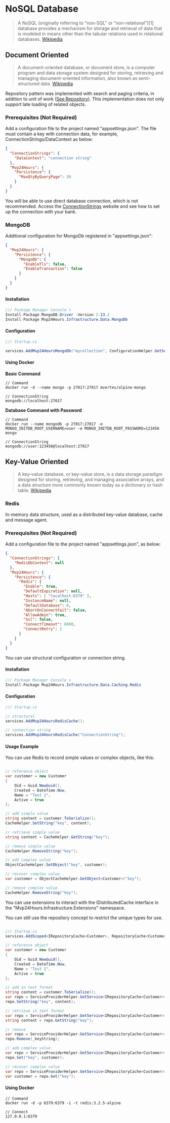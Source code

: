 # NoSQL Database
>A NoSQL (originally referring to "non-SQL" or "non-relational")[1] database provides a mechanism for storage and retrieval of data that is modeled in means other than the tabular relations used in relational databases. [Wikipedia](https://en.wikipedia.org/wiki/NoSQL)

## Document Oriented
> A document-oriented database, or document store, is a computer program and data storage system designed for storing, retrieving and managing document-oriented information, also known as semi-structured data.  [Wikipedia](https://en.wikipedia.org/wiki/Document-oriented_database)

Repository pattern was implemented with search and paging criteria, in addition to unit of work ([See Repository](en-us/database/use-repository)). This implementation does not only support late loading of related objects.

### Prerequisites (Not Required)
Add a configuration file to the project named "appsettings.json". The file must contain a key with connection data, for example, ConnectionStrings/DataContext as below:
```json
{
  "ConnectionStrings": {
    "DataContext": "connection string"
  },
  "Mvp24Hours": {
    "Persistence": {
      "MaxQtyByQueryPage": 30
    }
  }
}
```
You will be able to use direct database connection, which is not recommended. Access the [ConnectionStrings](https://www.connectionstrings.com/) website and see how to set up the connection with your bank.

### MongoDB
Additional configuration for MongoDb registered in "appsettings.json":
```json
{
  "Mvp24Hours": {
    "Persistence": {
      "MongoDb": {
        "EnableTls": false,
        "EnableTransaction": false
      }
    }
  }
}
```

#### Installation
```csharp
/// Package Manager Console >
Install-Package MongoDB.Driver -Version 2.13.2
Install-Package Mvp24Hours.Infrastructure.Data.MongoDb
```
#### Configuration
```csharp
/// Startup.cs

services.AddMvp24HoursMongoDb("mycollection", ConfigurationHelper.GetSettings("ConnectionStrings:DataContext"));
```

#### Using Docker
**Basic Command**
```
// Command
docker run -d --name mongo -p 27017:27017 mvertes/alpine-mongo

// ConnectionString
mongodb://localhost:27017

```

**Database Command with Password**
```
// Command
docker run --name mongodb -p 27017:27017 -e MONGO_INITDB_ROOT_USERNAME=user -e MONGO_INITDB_ROOT_PASSWORD=123456 mongo

// ConnectionString
mongodb://user:123456@localhost:27017

```

## Key-Value Oriented
>A key–value database, or key–value store, is a data storage paradigm designed for storing, retrieving, and managing associative arrays, and a data structure more commonly known today as a dictionary or hash table. [Wikipedia](https://en.wikipedia.org/wiki/Key%E2%80%93value_database)

### Redis
In-memory data structure, used as a distributed key-value database, cache and message agent.

### Prerequisites (Not Required)
Add a configuration file to the project named "appsettings.json", as below:
```json
{
  "ConnectionStrings": {
    "RedisDbContext": null
  },
  "Mvp24Hours": {
    "Persistence": {
      "Redis": {
        "Enable": true,
        "DefaultExpiration": null,
        "Hosts": [ "localhost:6379" ],
        "InstanceName": null,
        "DefaultDatabase": 0,
        "AbortOnConnectFail": false,
        "AllowAdmin": true,
        "Ssl": false,
        "ConnectTimeout": 6000,
        "ConnectRetry": 2
      }
    }
  }
}

```
You can use structural configuration or connection string.

#### Installation
```csharp
/// Package Manager Console >
Install-Package Mvp24Hours.Infrastructure.Data.Caching.Redis
```

#### Configuration
```csharp
/// Startup.cs

// structural
services.AddMvp24HoursRedisCache();

// connection string
services.AddMvp24HoursRedisCache("ConnectionString");

```

#### Usage Example
You can use Redis to record simple values or complex objects, like this:

```csharp

// reference object
var customer = new Customer
{
    Oid = Guid.NewGuid(),
    Created = DateTime.Now,
    Name = "Test 1",
    Active = true
};

// add simple value
string content = customer.ToSerialize();
CacheHelper.SetString("key", content);

// retrieve simple value
string content = CacheHelper.GetString("key");

// remove simple value
CacheHelper.RemoveString("key");

// add complex value
ObjectCacheHelper.SetObject("key", customer);

// recover complex value
var customer = ObjectCacheHelper.GetObject<Customer>("key");

// remove complex value
CacheHelper.RemoveString("key");

```

You can use extensions to interact with the IDistributedCache interface in the "Mvp24Hours.Infrastructure.Extensions" namespace.

You can still use the repository concept to restrict the unique types for use.

```csharp

/// Startup.cs
services.AddScoped<IRepositoryCache<Customer>, RepositoryCache<Customer>>();

// reference object
var customer = new Customer
{
    Oid = Guid.NewGuid(),
    Created = DateTime.Now,
    Name = "Test 1",
    Active = true
};

// add in text format
string content = customer.ToSerialize();
var repo = ServiceProviderHelper.GetService<IRepositoryCache<Customer>>();
repo.SetString("key", content);

// retrieve in text format
var repo = ServiceProviderHelper.GetService<IRepositoryCache<Customer>>();
string content = repo.GetString("key");

// remove
var repo = ServiceProviderHelper.GetService<IRepositoryCache<Customer>>();
repo.Remove(_keyString);

// add complex value
var repo = ServiceProviderHelper.GetService<IRepositoryCache<Customer>>();
repo.Set("key", customer);

// recover complex value
var repo = ServiceProviderHelper.GetService<IRepositoryCache<Customer>>();
var customer = repo.Get("key");

```

#### Using Docker
```
// Command
docker run -d -p 6379:6379 -i -t redis:3.2.5-alpine

// Connect
127.0.0.1:6379

```
